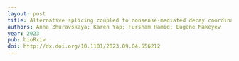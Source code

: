 ```yaml
---
layout: post
title: Alternative splicing coupled to nonsense-mediated decay coordinates downregulation of non-neuronal genes in developing neurons
authors: Anna Zhuravskaya; Karen Yap; Fursham Hamid; Eugene Makeyev
year: 2023
pub: bioRxiv
doi: http://dx.doi.org/10.1101/2023.09.04.556212
---
```


